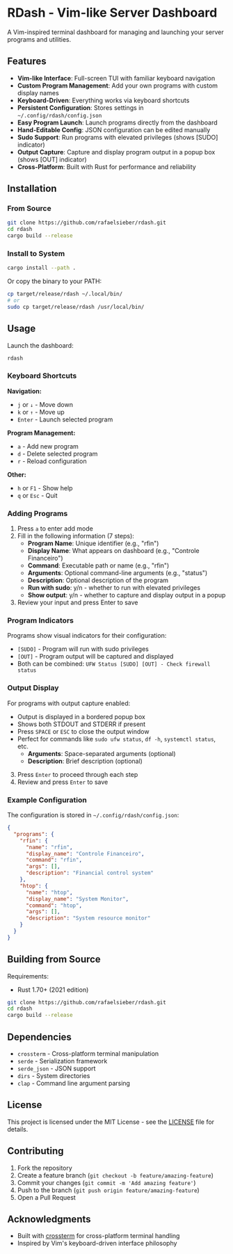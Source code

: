 # RDash - Vim-like Server Dashboard

A Vim-inspired terminal dashboard for managing and launching your server programs and utilities.

## Features

- **Vim-like Interface**: Full-screen TUI with familiar keyboard navigation
- **Custom Program Management**: Add your own programs with custom display names
- **Keyboard-Driven**: Everything works via keyboard shortcuts
- **Persistent Configuration**: Stores settings in `~/.config/rdash/config.json`
- **Easy Program Launch**: Launch programs directly from the dashboard
- **Hand-Editable Config**: JSON configuration can be edited manually
- **Sudo Support**: Run programs with elevated privileges (shows [SUDO] indicator)
- **Output Capture**: Capture and display program output in a popup box (shows [OUT] indicator)
- **Cross-Platform**: Built with Rust for performance and reliability

## Installation

### From Source
```bash
git clone https://github.com/rafaelsieber/rdash.git
cd rdash
cargo build --release
```

### Install to System
```bash
cargo install --path .
```

Or copy the binary to your PATH:
```bash
cp target/release/rdash ~/.local/bin/
# or
sudo cp target/release/rdash /usr/local/bin/
```

## Usage

Launch the dashboard:
```bash
rdash
```

### Keyboard Shortcuts

**Navigation:**
- `j` or `↓` - Move down
- `k` or `↑` - Move up
- `Enter` - Launch selected program

**Program Management:**
- `a` - Add new program
- `d` - Delete selected program
- `r` - Reload configuration

**Other:**
- `h` or `F1` - Show help
- `q` or `Esc` - Quit

### Adding Programs

1. Press `a` to enter add mode
2. Fill in the following information (7 steps):
   - **Program Name**: Unique identifier (e.g., "rfin")
   - **Display Name**: What appears on dashboard (e.g., "Controle Financeiro")
   - **Command**: Executable path or name (e.g., "rfin")
   - **Arguments**: Optional command-line arguments (e.g., "status")
   - **Description**: Optional description of the program
   - **Run with sudo**: y/n - whether to run with elevated privileges
   - **Show output**: y/n - whether to capture and display output in a popup
3. Review your input and press Enter to save

### Program Indicators

Programs show visual indicators for their configuration:
- `[SUDO]` - Program will run with sudo privileges
- `[OUT]` - Program output will be captured and displayed
- Both can be combined: `UFW Status [SUDO] [OUT] - Check firewall status`

### Output Display

For programs with output capture enabled:
- Output is displayed in a bordered popup box
- Shows both STDOUT and STDERR if present
- Press `SPACE` or `ESC` to close the output window
- Perfect for commands like `sudo ufw status`, `df -h`, `systemctl status`, etc.
   - **Arguments**: Space-separated arguments (optional)
   - **Description**: Brief description (optional)
3. Press `Enter` to proceed through each step
4. Review and press `Enter` to save

### Example Configuration

The configuration is stored in `~/.config/rdash/config.json`:

```json
{
  "programs": {
    "rfin": {
      "name": "rfin",
      "display_name": "Controle Financeiro",
      "command": "rfin",
      "args": [],
      "description": "Financial control system"
    },
    "htop": {
      "name": "htop",
      "display_name": "System Monitor",
      "command": "htop",
      "args": [],
      "description": "System resource monitor"
    }
  }
}
```

## Building from Source

Requirements:
- Rust 1.70+ (2021 edition)

```bash
git clone https://github.com/rafaelsieber/rdash.git
cd rdash
cargo build --release
```

## Dependencies

- `crossterm` - Cross-platform terminal manipulation
- `serde` - Serialization framework
- `serde_json` - JSON support
- `dirs` - System directories
- `clap` - Command line argument parsing

## License

This project is licensed under the MIT License - see the [LICENSE](LICENSE) file for details.

## Contributing

1. Fork the repository
2. Create a feature branch (`git checkout -b feature/amazing-feature`)
3. Commit your changes (`git commit -m 'Add amazing feature'`)
4. Push to the branch (`git push origin feature/amazing-feature`)
5. Open a Pull Request

## Acknowledgments

- Built with [crossterm](https://github.com/crossterm-rs/crossterm) for cross-platform terminal handling
- Inspired by Vim's keyboard-driven interface philosophy

